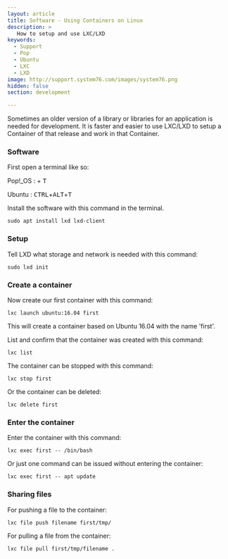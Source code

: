 ```yaml
---
layout: article
title: Software - Using Containers on Linux
description: >
   How to setup and use LXC/LXD
keywords:
  - Support
  - Pop
  - Ubuntu
  - LXC
  - LXD
image: http://support.system76.com/images/system76.png
hidden: false
section: development

---
```


Sometimes an older version of a library or libraries for an application is needed for development. It is faster and easier to use LXC/LXD to setup a Container of that release and work in that Container.

### Software

First open a terminal like so:

Pop!_OS : <kbd><span class="fl-pop-key"></span></kbd> + <kbd>T</kbd>

Ubuntu : <kbd>CTRL</kbd>+<kbd>ALT</kbd>+<kbd>T</kbd>

Install the software with this command in the terminal.

```
sudo apt install lxd lxd-client
```

### Setup

Tell LXD what storage and network is needed with this command:

```
sudo lxd init
```

### Create a container

Now create our first container with this command:

```
lxc launch ubuntu:16.04 first
```

This will create a container based on Ubuntu 16.04 with the name 'first'.

List and confirm that the container was created with this command:

```
lxc list
```

The container can be stopped with this command:

```
lxc stop first
```

Or the container can be deleted:

```
lxc delete first
```

### Enter the container

Enter the container with this command:

```
lxc exec first -- /bin/bash
```

Or just one command can be issued without entering the container:

```
lxc exec first -- apt update
```

### Sharing files

For pushing a file to the container:

```
lxc file push filename first/tmp/
```

For pulling a file from the container:

```
lxc file pull first/tmp/filename .
```
